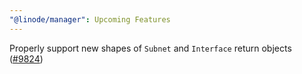 ```yaml
---
"@linode/manager": Upcoming Features
---
```


Properly support new shapes of `Subnet` and `Interface` return objects ([#9824](https://github.com/linode/manager/pull/9824))
